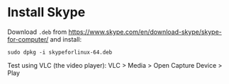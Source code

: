 Install Skype
=============

Download `.deb` from https://www.skype.com/en/download-skype/skype-for-computer/
and install: 

    sudo dpkg -i skypeforlinux-64.deb


Test using VLC (the video player): VLC > Media > Open Capture Device > Play
